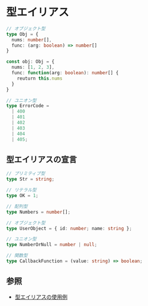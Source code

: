 # 型エイリアス

```ts
// オブジェクト型
type Obj = {
  nums: number[],
  func: (arg: boolean) => number[]
}

const obj: Obj = {
  nums: [1, 2, 3],
  func: function(arg: boolean): number[] {
    reuturn this.nums
  }
}

// ユニオン型
type ErrorCode =
  | 400
  | 401
  | 402
  | 403
  | 404
  | 405;
```

## 型エイリアスの宣言

```ts
// プリミティブ型
type Str = string;

// リテラル型
type OK = 1;

// 配列型
type Numbers = number[];

// オブジェクト型
type UserObject = { id: number; name: string };

// ユニオン型
type NumberOrNull = number | null;

// 関数型
type CallbackFunction = (value: string) => boolean;
```

## 参照
- [型エイリアスの使用例](https://typescriptbook.jp/reference/values-types-variables/type-alias#%E5%9E%8B%E3%82%A8%E3%82%A4%E3%83%AA%E3%82%A2%E3%82%B9%E3%81%AE%E4%BD%BF%E7%94%A8%E4%BE%8B)
